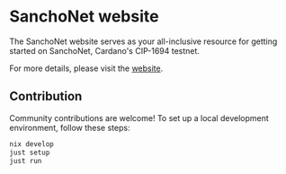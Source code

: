 # SanchoNet website

The SanchoNet website serves as your all-inclusive resource for getting started on SanchoNet, Cardano's CIP-1694 testnet.

For more details, please visit the [website](https://sancho.network/).

## Contribution

Community contributions are welcome! To set up a local development environment, follow these steps:

```bash
nix develop
just setup
just run
```

